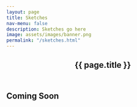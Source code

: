 ```yaml
---
layout: page
title: Sketches
nav-menu: false
description: Sketches go here
image: assets/images/banner.png
permalink: "/sketches.html"
---
```


<!-- Main -->
<div id="main" class="alt">

<!-- One -->
<section id="one">
	<div class="inner">
		<header class="major">
			<h1>{{ page.title }}</h1>
		</header>
<!-- Content -->
<h2 id="content">Coming Soon</h2>
    </div>
</section>
</div>
